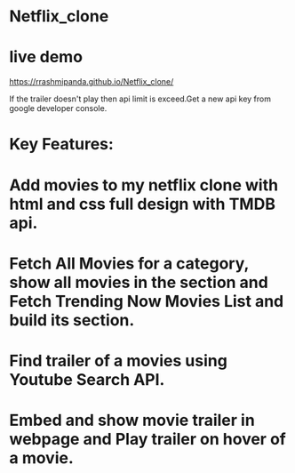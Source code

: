 # Netflix_clone

# live demo
https://rrashmipanda.github.io/Netflix_clone/

If the trailer doesn't play then api limit is exceed.Get a new api key from google developer console.

# Key Features:


# Add  movies to my netflix clone with html and css full design with TMDB api.

# Fetch All Movies for a category, show all movies in the section and Fetch Trending Now Movies List and build its section.

# Find trailer of a movies using Youtube Search API.

# Embed and show movie trailer in webpage and Play trailer on hover of a movie.


